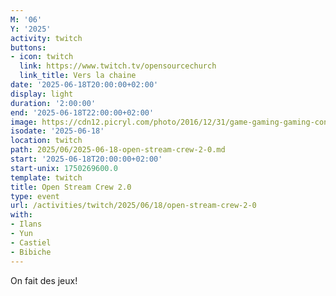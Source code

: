```yaml
---
M: '06'
Y: '2025'
activity: twitch
buttons:
- icon: twitch
  link: https://www.twitch.tv/opensourcechurch
  link_title: Vers la chaine
date: '2025-06-18T20:00:00+02:00'
display: light
duration: '2:00:00'
end: '2025-06-18T22:00:00+02:00'
image: https://cdn12.picryl.com/photo/2016/12/31/game-gaming-gaming-console-science-technology-555734-1024.png
isodate: '2025-06-18'
location: twitch
path: 2025/06/2025-06-18-open-stream-crew-2-0.md
start: '2025-06-18T20:00:00+02:00'
start-unix: 1750269600.0
template: twitch
title: Open Stream Crew 2.0
type: event
url: /activities/twitch/2025/06/18/open-stream-crew-2-0
with:
- Ilans
- Yun
- Castiel
- Bibiche
---
```

On fait des jeux!